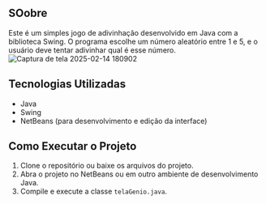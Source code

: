 ## SOobre
Este é um simples jogo de adivinhação desenvolvido em Java com a biblioteca Swing. O programa escolhe um número aleatório entre 1 e 5, e o usuário deve tentar adivinhar qual é esse número.
![Captura de tela 2025-02-14 180902](https://github.com/user-attachments/assets/b3fe88e4-02ec-4602-931a-5f8507cca688)



## Tecnologias Utilizadas
- Java
- Swing
- NetBeans (para desenvolvimento e edição da interface)

## Como Executar o Projeto
1. Clone o repositório ou baixe os arquivos do projeto.
2. Abra o projeto no NetBeans ou em outro ambiente de desenvolvimento Java.
3. Compile e execute a classe `telaGenio.java`.

